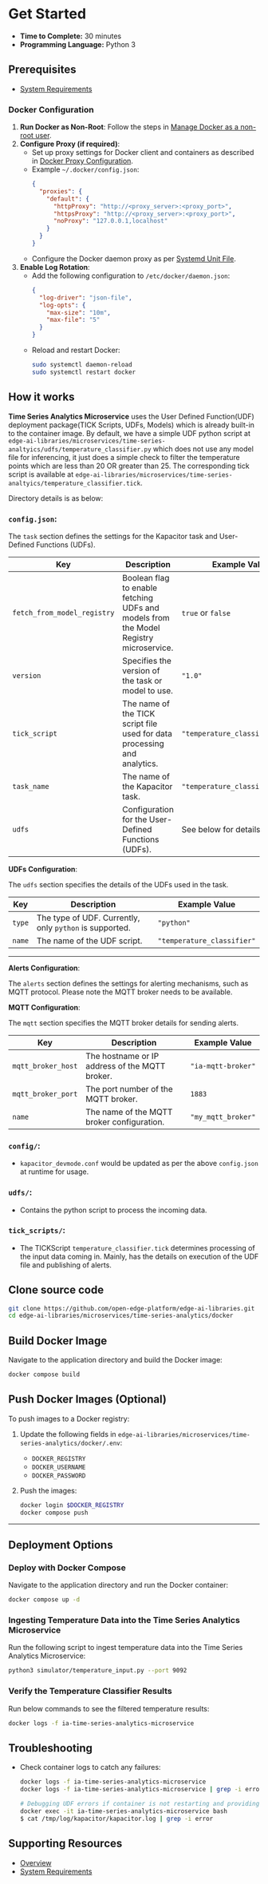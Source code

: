 # Get Started

-   **Time to Complete:** 30 minutes
-   **Programming Language:**  Python 3

## Prerequisites

- [System Requirements](system-requirements.md)


### Docker Configuration

1. **Run Docker as Non-Root**: Follow the steps in [Manage Docker as a non-root user](https://docs.docker.com/engine/install/linux-postinstall/#manage-docker-as-a-non-root-user).
2. **Configure Proxy (if required)**:
   - Set up proxy settings for Docker client and containers as described in [Docker Proxy Configuration](https://docs.docker.com/network/proxy/).
   - Example `~/.docker/config.json`:
     ```json
     {
       "proxies": {
         "default": {
           "httpProxy": "http://<proxy_server>:<proxy_port>",
           "httpsProxy": "http://<proxy_server>:<proxy_port>",
           "noProxy": "127.0.0.1,localhost"
         }
       }
     }
     ```
   - Configure the Docker daemon proxy as per [Systemd Unit File](https://docs.docker.com/engine/daemon/proxy/#systemd-unit-file).
3. **Enable Log Rotation**:
   - Add the following configuration to `/etc/docker/daemon.json`:
     ```json
     {
       "log-driver": "json-file",
       "log-opts": {
         "max-size": "10m",
         "max-file": "5"
       }
     }
     ```
   - Reload and restart Docker:
     ```bash
     sudo systemctl daemon-reload
     sudo systemctl restart docker
     ```

## How it works

**Time Series Analytics Microservice** uses the User Defined Function(UDF) deployment package(TICK Scripts, UDFs, Models) which is already built-in to the container image.
By default, we have a simple UDF python script at `edge-ai-libraries/microservices/time-series-analtyics/udfs/temperature_classifier.py` which does not use any model file for
inferencing, it just does a simple check to filter the temperature points which are less than 20 OR greater than 25. 
The corresponding tick script is available at `edge-ai-libraries/microservices/time-series-analtyics/temperature_classifier.tick`. 

Directory details is as below:
  
### **`config.json`**:

The `task` section defines the settings for the Kapacitor task and User-Defined Functions (UDFs).

| Key                     | Description                                                                                     | Example Value                          |
|-------------------------|-------------------------------------------------------------------------------------------------|----------------------------------------|
| `fetch_from_model_registry` | Boolean flag to enable fetching UDFs and models from the Model Registry microservice.       | `true` or `false`                      |
| `version`               | Specifies the version of the task or model to use.                                             | `"1.0"`                                |
| `tick_script`           | The name of the TICK script file used for data processing and analytics.                        | `"temperature_classifier.tick"`  |
| `task_name`             | The name of the Kapacitor task.                                                                | `"temperature_classifier"`       |
| `udfs`                  | Configuration for the User-Defined Functions (UDFs).                                           | See below for details.                 |

**UDFs Configuration**:

The `udfs` section specifies the details of the UDFs used in the task.

| Key     | Description                                                                 | Example Value                          |
|---------|-----------------------------------------------------------------------------|----------------------------------------|
| `type`  | The type of UDF. Currently, only `python` is supported.                     | `"python"`                             |
| `name`  | The name of the UDF script.                                                 | `"temperature_classifier"`       |


---

**Alerts Configuration**: <Optional>

The `alerts` section defines the settings for alerting mechanisms, such as MQTT protocol.
Please note the MQTT broker needs to be available.

**MQTT Configuration**:

The `mqtt` section specifies the MQTT broker details for sending alerts.

| Key                 | Description                                                                 | Example Value          |
|---------------------|-----------------------------------------------------------------------------|------------------------|
| `mqtt_broker_host`  | The hostname or IP address of the MQTT broker.                              | `"ia-mqtt-broker"`     |
| `mqtt_broker_port`  | The port number of the MQTT broker.                                         | `1883`                |
| `name`              | The name of the MQTT broker configuration.                                 | `"my_mqtt_broker"`     |


### **`config/`**:
  - `kapacitor_devmode.conf` would be updated as per the above `config.json` at runtime for usage.

### **`udfs/`**:
  - Contains the python script to process the incoming data.

### **`tick_scripts/`**:
  - The TICKScript `temperature_classifier.tick` determines processing of the input data coming in.
    Mainly, has the details on execution of the UDF file and publishing of alerts. 

## Clone source code

```bash
git clone https://github.com/open-edge-platform/edge-ai-libraries.git
cd edge-ai-libraries/microservices/time-series-analytics/docker
```

## Build Docker Image

Navigate to the application directory and build the Docker image:

```bash
docker compose build
```

## Push Docker Images (Optional)

To push images to a Docker registry:

1. Update the following fields in `edge-ai-libraries/microservices/time-series-analytics/docker/.env`:
   - `DOCKER_REGISTRY`
   - `DOCKER_USERNAME`
   - `DOCKER_PASSWORD`

2. Push the images:
   ```bash
   docker login $DOCKER_REGISTRY
   docker compose push
   ```

---

## Deployment Options

### Deploy with Docker Compose

Navigate to the application directory and run the Docker container:

```bash
docker compose up -d
```

### Ingesting Temperature Data into the Time Series Analytics Microservice

Run the following script to ingest temperature data into the Time Series Analytics Microservice:

```sh
python3 simulator/temperature_input.py --port 9092
```

### Verify the Temperature Classifier Results

Run below commands to see the filtered temperature results:


``` bash
docker logs -f ia-time-series-analytics-microservice
```


## Troubleshooting

- Check container logs to catch any failures:

  ```bash
  docker logs -f ia-time-series-analytics-microservice
  docker logs -f ia-time-series-analytics-microservice | grep -i error

  # Debugging UDF errors if container is not restarting and providing expected results
  docker exec -it ia-time-series-analytics-microservice bash
  $ cat /tmp/log/kapacitor/kapacitor.log | grep -i error
  ```

## Supporting Resources

* [Overview](Overview.md)
* [System Requirements](system-requirements.md)
